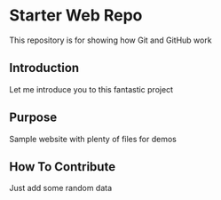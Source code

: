# Starter Web Repo

This repository is for showing how Git and GitHub work

## Introduction

Let me introduce you to this fantastic project

## Purpose

Sample website with plenty of files for demos

## How To Contribute

Just add some random data